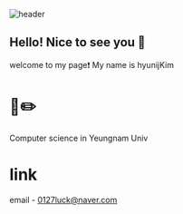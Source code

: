 ![header](https://capsule-render.vercel.app/api?type=venom&color=FFA500&height=300&section=header&text=Welcome%20Hyunji's%20github&fontSize=60&fontColor=000000)

## Hello! Nice to see you 💌
welcome to my page❗
My name is hyunijKim

# 📕✏️
Computer science in Yeungnam Univ

# link
email - 0127luck@naver.com
